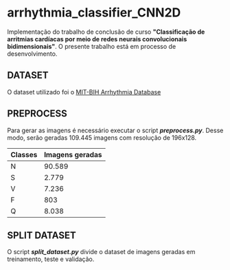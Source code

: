 # arrhythmia_classifier_CNN2D

Implementação do trabalho de conclusão de curso **"Classificação de arritmias cardíacas por meio de redes neurais convolucionais bidimensionais"**. O presente trabalho está em processo de desenvolvimento.

## DATASET
O dataset utilizado foi o [MIT-BIH Arrhythmia Database](https://physionet.org/content/mitdb/1.0.0/)

## PREPROCESS 
Para gerar as imagens é necessário executar o script ***preprocess.py***. Desse modo, serão geradas 109.445 imagens com resolução de 196x128.

Classes | Imagens geradas
--------|----------------
N | 90.589
S | 2.779
V | 7.236
F | 803
Q | 8.038

## SPLIT DATASET
O script ***split_dataset.py*** divide o dataset de imagens geradas em treinamento, teste e validação.
